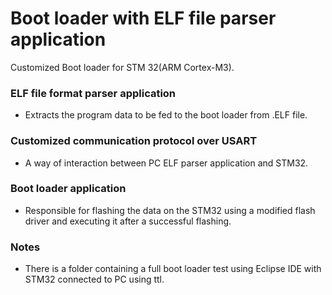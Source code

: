 # Boot loader with ELF file parser application
 Customized Boot loader for STM 32(ARM Cortex-M3).

### ELF file format parser application 
- Extracts the program data to be fed to the boot loader from .ELF file.

### Customized communication protocol over USART 
- A way of interaction between PC ELF parser application and STM32.

### Boot loader application
-  Responsible for flashing the data on the STM32 using a modified flash driver and executing it after a successful flashing.

### Notes
- There is a folder containing a full boot loader test using Eclipse IDE with STM32 connected to PC using ttl.
